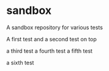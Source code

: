 # sandbox
A sandbox repository for various tests

A first test
and a second test on top

a third test
a fourth test
a fifth test

a sixth test
